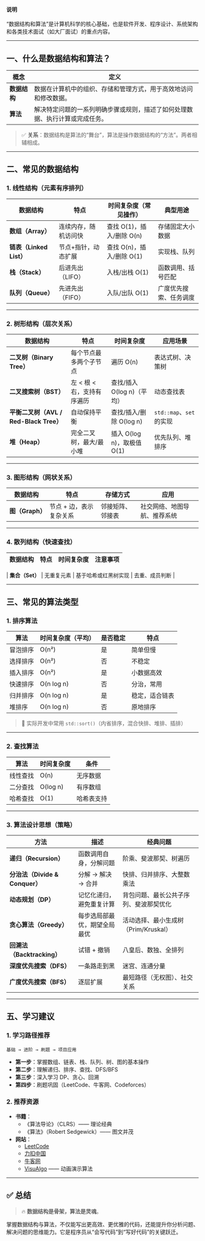#### 说明

“数据结构和算法”是计算机科学的核心基础，也是软件开发、程序设计、系统架构和各类技术面试（如大厂面试）的重点内容。

---

## 一、什么是数据结构和算法？

| 概念 | 定义 |
|------|------|
| **数据结构** | 数据在计算机中的组织、存储和管理方式，用于高效地访问和修改数据。 |
| **算法** | 解决特定问题的一系列明确步骤或规则，描述了如何处理数据、执行计算或完成任务。 |

> ✅ **关系**：数据结构是算法的“舞台”，算法是操作数据结构的“方法”。两者相辅相成。

---

## 二、常见的数据结构

### 1. 线性结构（元素有序排列）

| 数据结构 | 特点 | 时间复杂度（常见操作） | 典型用途 |
|--------|------|------------------------|---------|
| **数组（Array）** | 连续内存，随机访问快 | 查找 O(1)，插入/删除 O(n) | 存储固定大小数据 |
| **链表（Linked List）** | 节点+指针，动态扩展 | 查找 O(n)，插入/删除 O(1) | 实现栈、队列 |
| **栈（Stack）** | 后进先出（LIFO） | 入栈/出栈 O(1) | 函数调用、括号匹配 |
| **队列（Queue）** | 先进先出（FIFO） | 入队/出队 O(1) | 广度优先搜索、任务调度 |


---

### 2. 树形结构（层次关系）

| 数据结构 | 特点 | 时间复杂度 | 应用场景 |
|--------|------|------------|----------|
| **二叉树（Binary Tree）** | 每个节点最多两个子节点 | 遍历 O(n) | 表达式树、决策树 |
| **二叉搜索树（BST）** | 左 < 根 < 右，支持有序遍历 | 查找/插入 O(log n)（平均） | 动态查找表 |
| **平衡二叉树（AVL / Red-Black Tree）** | 自动保持平衡 | 查找/插入/删除 O(log n) | `std::map`、`set` 的实现 |
| **堆（Heap）** | 完全二叉树，最大/最小堆 | 插入 O(log n)，取极值 O(1) | 优先队列、堆排序 |


---

### 3. 图形结构（网状关系）

| 数据结构 | 特点 | 存储方式 | 应用 |
|--------|------|----------|------|
| **图（Graph）** | 节点 + 边，表示复杂关系 | 邻接矩阵、邻接表 | 社交网络、地图导航、推荐系统 |

---

### 4. 散列结构（快速查找）

| 数据结构 | 特点 | 时间复杂度 | 注意事项 |
|--------|------|------------|----------|

| **集合（Set）** | 无重复元素 | 基于哈希或红黑树实现 | 去重、成员判断 |

---

## 三、常见的算法类型

### 1. 排序算法

| 算法 | 时间复杂度（平均） | 是否稳定 | 特点 |
|------|------------------|----------|------|
| 冒泡排序 | O(n²) | 是 | 简单但慢 |
| 选择排序 | O(n²) | 否 | 不稳定 |
| 插入排序 | O(n²) | 是 | 小数据高效 |
| 快速排序 | O(n log n) | 否 | 分治，常用 |
| 归并排序 | O(n log n) | 是 | 稳定，适合链表 |
| 堆排序 | O(n log n) | 否 | 原地排序 |

> 📌 实际开发中常用 `std::sort()`（内省排序，混合快排、堆排、插排）

---

### 2. 查找算法

| 算法 | 时间复杂度 | 条件 |
|------|----------|------|
| 线性查找 | O(n) | 无序数据 |
| 二分查找 | O(log n) | 有序数组 |
| 哈希查找 | O(1) | 哈希表支持 |

---

### 3. 算法设计思想（策略）

| 方法 | 描述 | 经典问题 |
|------|------|----------|
| **递归（Recursion）** | 函数调用自身，分解问题 | 阶乘、斐波那契、树遍历 |
| **分治法（Divide & Conquer）** | 分解 → 解决 → 合并 | 快排、归并排序、大整数乘法 |
| **动态规划（DP）** | 记忆化递归，避免重复计算 | 背包问题、最长公共子序列、斐波那契优化 |
| **贪心算法（Greedy）** | 每步选局部最优，期望全局最优 | 活动选择、最小生成树（Prim/Kruskal） |
| **回溯法（Backtracking）** | 试错 + 撤销 | 八皇后、数独、全排列 |
| **深度优先搜索（DFS）** | 一条路走到黑 | 迷宫、连通分量 |
| **广度优先搜索（BFS）** | 逐层扩展 | 最短路径（无权图）、社交关系 |


---

## 五、学习建议

### 1. **学习路径推荐**
```
基础 → 进阶 → 刷题 → 项目应用
```

- **第一步**：掌握数组、链表、栈、队列、树、图的基本操作
- **第二步**：理解递归、排序、查找、DFS/BFS
- **第三步**：深入学习 DP、贪心、回溯
- **第四步**：刷题巩固（LeetCode、牛客网、Codeforces）

### 2. **推荐资源**
- **书籍**：
  - 《算法导论》（CLRS）—— 理论经典
  - 《算法》（Robert Sedgewick）—— 图文并茂
- **网站**：
  - [LeetCode](https://leetcode.com)
  - [力扣中国](https://leetcode.cn)
  - [牛客网](https://www.nowcoder.com)
  - [VisuAlgo](https://visualgo.net) —— 动画演示算法





---

## ✅ 总结

> 🔥 **数据结构是骨架，算法是灵魂**。

掌握数据结构与算法，不仅能写出更高效、更优雅的代码，还能提升你分析问题、解决问题的思维能力。它是程序员从“会写代码”到“写好代码”的关键跃迁。

